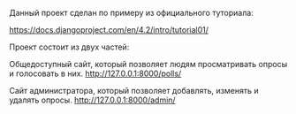Данный проект сделан по примеру из официального туториала:

https://docs.djangoproject.com/en/4.2/intro/tutorial01/

Проект состоит из двух частей:

Общедоступный сайт, который позволяет людям просматривать опросы и голосовать в них. http://127.0.0.1:8000/polls/

Сайт администратора, который позволяет добавлять, изменять и удалять опросы. http://127.0.0.1:8000/admin/
